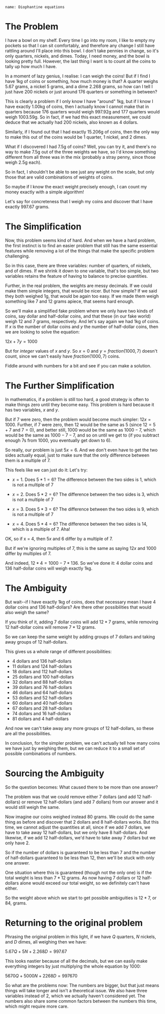 ```info 
name: Diophantine equations
```

# The Problem

I have a bowl on my shelf. Every time I go into my room, I like to
empty my pockets so that I can sit comfortably, and therefore any
change I still have rattling around I'll place into this bowl. I don't
take pennies in change, so it's only quarters, nickels, and
dimes. Today, I need money, and the bowl is looking pretty
full. However, the last thing I want is to count all the coins to
tally up how much I have.

In a moment of lazy genius, I realise: I can weigh the coins! But if I
find I have 1kg of coins or something, how much money is that? A
quarter weighs 5.67 grams, a nickel 5 grams, and a dime 2.268 grams,
so how can I tell I just have 200 nickels or just around 176
quarters or something in between?

This is clearly a problem if I only know I have "around" 1kg, but if I
know I have exactly 1.00kg of coins, then I actually know I cannot
make that in quarters because 176 quarters would weigh 997.92g and 177
quarters would weigh 1003.59g. So in fact, if we had this exact
measurement, we could deduce that we actually had 200 nickels, also
known as 4 dollars.

Similarly, if I found out that I had exactly 15.206g of coins, then
the only way to make this out of the coins would be 1 quarter, 1
nickel, and 2 dimes.

What if I discovered I had 7.5g of coins? Well, you can try it, and
there's no way to make 7.5g out of the three weights we have, so I'd
know something different from all three was in the mix (probably a
stray penny, since those weigh 2.5g each).

So in fact, I shouldn't be able to see just any weight on the scale,
but only those that are valid combinations of weights of coins.

So maybe if I know the exact weight precisely enough, I can count my
money exactly with a simple algorithm!

Let's say for concreteness that I weigh my coins and discover that I
have exactly 997.67 grams.

# The Simplification

Now, this problem seems kind of hard. And when we have a hard problem,
the first instinct is to find an easier problem that still has the
same essential features while removing a lot of the things that make
the specific problem challenging.

So in this case, there are three variables: number of quarters, of
nickels, and of dimes. If we shrink it down to one variable, that's
too simple, but two variables retains the feature of having to balance
to precise quantities. 

Further, in the real problem, the weights are messy decimals. If we
could make them simple integers, that would be nicer. But how simple?
If we said they both weighed 1g, that would be again too easy. If we
made them weigh something like 7 and 12 grams apiece, that seems hard
enough. 

So we'll make a simplified fake problem where we only have two kinds
of coins, say dollar and half-dollar coins, and that these (in our
fake world) weigh 12 and 7 grams, respectively.  And let's say again
we had 1kg of coins. If $x$ is the number of dollar coins and $y$ the
number of half-dollar coins, then we are looking to solve the equation:

$12x + 7y = 1000$

But for _integer_ values of $x$ and $y$. So $x = 0$ and $y =
fraction(1000,7)$ doesn't count, since we can't easily have
$fraction(1000,7)$ coins.

Fiddle around with numbers for a bit and see if you can make a
solution.

# The Further Simplification

In mathematics, if a problem is still too hard, a good strategy is
often to make things zero until they become easy. This problem is hard
because it has two variables, $x$ and $y$. 

But if 7 were zero, then the problem would become much simpler: $12x =
1000$. Further, if 7 were zero, then 12 would be the same as 5 (since
$12 = 5 + 7$ and $7 = 0$), and better still, 1000 would be the same as
$1000-7$, which would be the same as $1000-7-7$, and so on until we
get to (if you subtract enough 7s from 1000, you eventually get down
to 6).

So really, our problem is just $5x = 6$. And we don't even have to get
the two sides actually equal, just to make sure that the only
difference between them is a multiple of 7.

This feels like we can just do it: Let's try: 

* $x = 1$. Does $5 * 1 = 6$? The difference between the two sides is
1, which is not a multiple of 7

* $x = 2$. Does $5 * 2 = 6$? The difference between the two sides is
3, which is not a multiple of 7

* $x = 3$. Does $5 * 3 = 6$? The difference between the two sides is
9, which is not a multiple of 7

* $x = 4$. Does $5 * 4 = 6$? The difference between the two sides is
14, which is a multiple of 7. Aha!

OK, so if x = 4, then $5x$ and $6$ differ by a multiple of 7.

But if we're ignoring multiples of 7, this is the same as saying $12x$
and $1000$ differ by multiples of 7.

And indeed, $12*4 = 1000 - 7*136$. So we've done it: 4 dollar coins
and 136 half-dollar coins will weigh exactly 1kg. 

# The Ambiguity

But wait--if I have exactly 1kg of coins, does that necessary mean I
have 4 dollar coins and 136 half-dollars? Are there other
possibilities that would also weigh the same?

If you think of it, adding 7 dollar coins will add $12*7$ grams, while
removing 12 half-dollar coins will remove $7*12$ grams.

So we can keep the same weight by adding groups of 7 dollars and
taking away groups of 12 half-dollars. 

This gives us a whole range of different possibilities: 

* 4 dollars and 136 half-dollars
* 11 dollars and 124 half-dollars
* 18 dollars and 112 half-dollars
* 25 dollars and 100 half-dollars
* 32 dollars and 88 half-dollars
* 39 dollars and 76 half-dollars
* 46 dollars and 64 half-dollars
* 53 dollars and 52 half-dollars
* 60 dollars and 40 half-dollars
* 67 dollars and 28 half-dollars
* 74 dollars and 16 half-dollars
* 81 dollars and 4 half-dollars

And now we can't take away any more groups of 12 half-dollars, so
these are all the possibilities. 

In conclusion, for the simpler problem, we can't actually tell how
many coins we have just by weighing them, but we can reduce it to a
small set of possible combinations of numbers.

# Sourcing the Ambiguity

So the question becomes: What caused there to be more than one answer?

The problem was that we could remove either 7 dollars (and add 12
half-dollars) or remove 12 half-dollars (and add 7 dollars) from our
answer and it would still weigh the same. 

Now imagine our coins weighed instead 80 grams. We could do the same
thing as before and discover that 2 dollars and 8 half-dollars
works. But this time, we cannot adjust the quantities at all, since if
we add 7 dollars, we have to take away 12 half-dollars, but we only
have 8 half-dollars. And likewise, if we add 12 half-dollars, we'd
have to take away 7 dollars but we only have 2.

So if the number of dollars is guaranteed to be less than 7 and the
number of half-dollars guaranteed to be less than 12, then we'll be
stuck with only one answer.

One situation where this is guaranteed (though not the only one) is if
the total weight is less than $7*12$ grams. As now having 7 dollars or
12 half-dollars alone would exceed our total weight, so we definitely
can't have either.

So the weight above which we start to get possible ambiguities is
$12*7$, or $84$, grams.

# Returning to the original problem

Phrasing the original problem in this light, if we have $Q$ quarters,
$N$ nickels, and $D$ dimes, all weighing then we have: 

$5.67 Q + 5 N + 2.268 D = 997.67$

This looks nastier because of all the decimals, but we can easily make
everything integers by just multiplying the whole equation by 1000:

$5670 Q + 5000 N + 2268 D = 997670$

So what are the problems now: The numbers are bigger, but that just
means things will take longer and isn't a theoretical issue. We also
have three variables instead of 2, which we actually haven't
considered yet. The numbers also share some common factors between the
numbers this time, which might require more care.
